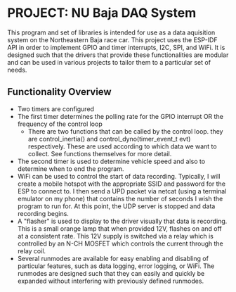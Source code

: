 # PROJECT: NU Baja DAQ System

This program and set of libraries is intended for use as a data aquisition system on the Northeastern Baja race car.
This project uses the ESP-IDF API in order to implement GPIO and timer interrupts, I2C, SPI, and WiFi. 
It is designed such that the drivers that provide these functionalities are modular and can be used in various projects to tailor them to a particular set of needs. 

## Functionality Overview

* Two timers are configured
* The first timer determines the polling rate for the GPIO interrupt OR the frequency of the control loop
     * There are two functions that can be called by the control loop. they are control_inertia() and control_dyno(timer_event_t evt) respectively. These are used according to which data we want to collect. See functions themselves for more detail. 
* The second timer is used to determine vehicle speed and also to determine when to end the program. 
* WiFi can be used to control the start of data recording. Typically, I will create a mobile hotspot with the appropriate SSID and password for the ESP to connect to. I then send a UPD packet via netcat (using a terminal emulator on my phone) that contains the number of seconds I wish the program to run for. At this point, the UDP server is stopped and data recording begins. 
* A "flasher" is used to display to the driver visually that data is recording. This is a small orange lamp that when provided 12V, flashes on and off at a consistent rate. This 12V supply is switched via a relay which is controlled by an N-CH MOSFET which controls the current through the relay coil. 
* Several runmodes are available for easy enabling and disabling of particular features, such as data logging, error logging, or WiFi. The runmodes are designed such that they can easily and quickly be expanded without interfering with previously defined runmodes. 
